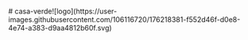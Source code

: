 <br/>
# casa-verde![logo](https://user-images.githubusercontent.com/106116720/176218381-f552d46f-d0e8-4e74-a383-d9aa4812b60f.svg)
